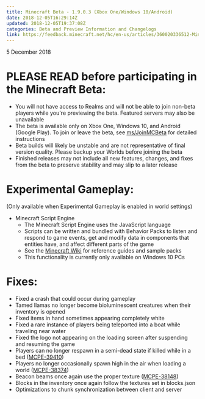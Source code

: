 ```yaml
---
title: Minecraft Beta - 1.9.0.3 (Xbox One/Windows 10/Android)
date: 2018-12-05T16:29:14Z
updated: 2018-12-05T19:37:08Z
categories: Beta and Preview Information and Changelogs
link: https://feedback.minecraft.net/hc/en-us/articles/360020336512-Minecraft-Beta-1-9-0-3-Xbox-One-Windows-10-Android-
---
```


5 December 2018

# PLEASE READ before participating in the Minecraft Beta:

- You will not have access to Realms and will not be able to join non-beta players while you're previewing the beta. Featured servers may also be unavailable
- The beta is available only on Xbox One, Windows 10, and Android (Google Play). To join or leave the beta, see <u>[ms/JoinMCBeta](http://aka.ms/JoinMCBeta)</u> for detailed instructions
- Beta builds will likely be unstable and are not representative of final version quality. Please backup your Worlds before joining the beta
- Finished releases may not include all new features, changes, and fixes from the beta to preserve stability and may slip to a later release

# Experimental Gameplay:

(Only available when Experimental Gameplay is enabled in world settings)

- Minecraft Script Engine
  - The Minecraft Script Engine uses the JavaScript language
  - Scripts can be written and bundled with Behavior Packs to listen and respond to game events, get and modify data in components that entities have, and affect different parts of the game
  - See the [Minecraft Wiki](http://aka.ms/minecraftaddons) for reference guides and sample packs
  - This functionality is currently only available on Windows 10 PCs

# Fixes:

- Fixed a crash that could occur during gameplay 
- Tamed llamas no longer become bioluminescent creatures when their inventory is opened 
- Fixed items in hand sometimes appearing completely white 
- Fixed a rare instance of players being teleported into a boat while traveling near water 
- Fixed the logo not appearing on the loading screen after suspending and resuming the game 
- Players can no longer respawn in a semi-dead state if killed while in a bed ([MCPE-39410](https://bugs.mojang.com/browse/MCPE-39410))
- Players no longer occasionally spawn high in the air when loading a world ([MCPE-38374](https://bugs.mojang.com/browse/MCPE-38374))
- Beacon beams once again use the proper texture ([MCPE-38148](https://bugs.mojang.com/browse/MCPE-38148))
- Blocks in the inventory once again follow the textures set in blocks.json 
- Optimizations to chunk synchronization between client and server

